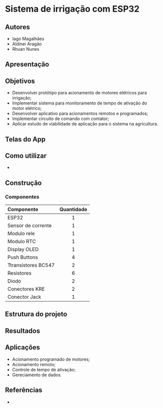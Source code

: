 # Sistema de irrigação com ESP32

## Autores
- Iago Magalhães
- Aldinei Aragão
- Rhuan Nunes

## Apresentação

## Objetivos
- Desenvolver protótipo para acionamento de motores elétricos para irrigação;
- Implementar sistema para monitoramento de tempo de ativação do motor elétrico;
- Desenvolver aplicativo para acionamentos remotos e programados;
- Implementar circuito de comando com contator;
- Aplicar estudo de viabilidade de aplicação para o sistema na agricultura.

## Telas do App

## Como utilizar
-

## Construção

### Componentes

| Componente         | Quantidade |
| :---               |    :---:   |
| ESP32              |      1     |
| Sensor de corrente |      1     |
| Modulo rele        |      1     |
| Modulo RTC         |      1     |
| Display OLED       |      1     |
| Push Buttons       |      4     |
| Ttransistores BC547|      2     |
| Resistores         |      6     |
| Diodo              |      2     |
| Conectores KRE     |      2     |
| Conector Jack      |      1     |

## Estrutura do projeto

## Resultados

## Aplicações
- Acionamento programado de motores;
- Acionamento remoto;
- Controle de tempo de ativação;
- Gereciamento de dados.

## Referências
- []()
